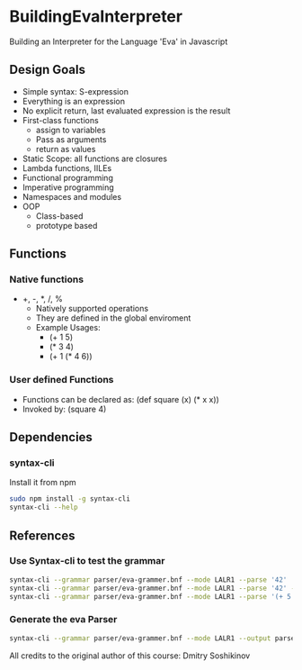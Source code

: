 # BuildingEvaInterpreter
Building an Interpreter for the Language 'Eva' in Javascript

## Design Goals
- Simple syntax: S-expression
- Everything is an expression
- No explicit return, last evaluated expression is the result
- First-class functions
    - assign to variables
    - Pass as arguments
    - return as values
- Static Scope: all functions are closures
- Lambda functions, IILEs
- Functional programming
- Imperative programming
- Namespaces and modules
- OOP
    - Class-based
    - prototype based

## Functions
### Native functions
- +, -, *, /, % 
    - Natively supported operations
    - They are defined in the global enviroment
    - Example Usages:
        - (+ 1 5)
        - (* 3 4)
        - (+ 1 (* 4 6))
### User defined Functions
- Functions can be declared as: (def square (x) (* x x))
- Invoked by: (square 4) 

## Dependencies
### syntax-cli
Install it from npm
```bash
sudo npm install -g syntax-cli
syntax-cli --help
```

## References
### Use Syntax-cli to test the grammar
```bash
syntax-cli --grammar parser/eva-grammer.bnf --mode LALR1 --parse '42'
syntax-cli --grammar parser/eva-grammer.bnf --mode LALR1 --parse '42' --tokenize
syntax-cli --grammar parser/eva-grammer.bnf --mode LALR1 --parse '(+ 5 foo)'
```
### Generate the eva Parser
```bash
syntax-cli --grammar parser/eva-grammer.bnf --mode LALR1 --output parser/evaParser.js
```

All credits to the original author of this course: Dmitry Soshikinov